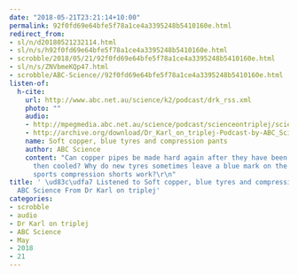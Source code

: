 ```yaml
---
date: "2018-05-21T23:21:14+10:00"
permalink: 92f0fd69e64bfe5f78a1ce4a3395248b5410160e.html
redirect_from:
- sl/n/d20180521232114.html
- sl/n/s/h92f0fd69e64bfe5f78a1ce4a3395248b5410160e.html
- scrobble/2018/05/21/92f0fd69e64bfe5f78a1ce4a3395248b5410160e.html
- sl/n/s/ZNVbmeKQp47.html
- scrobble/ABC-Science//92f0fd69e64bfe5f78a1ce4a3395248b5410160e.html
listen-of:
  h-cite:
    url: http://www.abc.net.au/science/k2/podcast/drk_rss.xml
    photo: ""
    audio:
    - http://mpegmedia.abc.net.au/science/podcast/scienceontriplej/scienceontriplej20110922.mp3
    - http://archive.org/download/Dr_Karl_on_triplej-Podcast-by-ABC_Science/Soft_copper_blue_tyres_and_compression_pants.mp3
    name: Soft copper, blue tyres and compression pants
    author: ABC Science
    content: "Can copper pipes be made hard again after they have been overheated
      then cooled? Why do new tyres sometimes leave a blue mark on the ground? Do
      sports compression shorts work?\r\n"
title: ' \ud83c\udfa7 Listened to Soft copper, blue tyres and compression pants by
  ABC Science From Dr Karl on triplej'
categories:
- scrobble
- audio
- Dr Karl on triplej
- ABC Science
- May
- 2018
- 21
---
```

